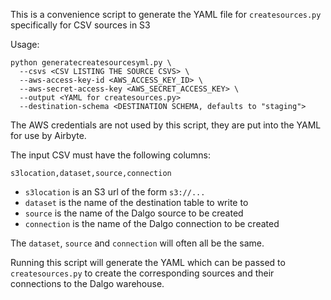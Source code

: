 This is a convenience script to generate the YAML file for `createsources.py` specifically for CSV sources in S3

Usage:
```
python generatecreatesourcesyml.py \
  --csvs <CSV LISTING THE SOURCE CSVS> \
  --aws-access-key-id <AWS_ACCESS_KEY_ID> \
  --aws-secret-access-key <AWS_SECRET_ACCESS_KEY> \
  --output <YAML for createsources.py>
  --destination-schema <DESTINATION SCHEMA, defaults to "staging">
```

The AWS credentials are not used by this script, they are put into the YAML for use by Airbyte.

The input CSV must have the following columns:

`s3location,dataset,source,connection`

- `s3location` is an S3 url of the form `s3://...`
- `dataset` is the name of the destination table to write to
- `source` is the name of the Dalgo source to be created
- `connection` is the name of the Dalgo connection to be created

The `dataset`, `source` and `connection` will often all be the same.

Running this script will generate the YAML which can be passed to `createsources.py` to create the corresponding sources and their connections to the Dalgo warehouse.

